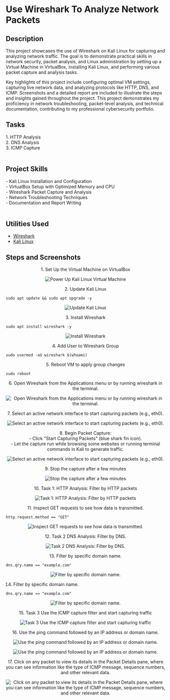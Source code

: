 <h1>Use Wireshark To Analyze Network Packets</h1>

<h2>Description</h2>
<p>This project showcases the use of Wireshark on Kali Linux for capturing and analyzing network traffic. The goal is to demonstrate practical skills in network security, packet analysis, and Linux administration by setting up a Virtual Machine in VirtualBox, installing Kali Linux, and performing various packet capture and analysis tasks.</p>

<p>Key highlights of this project include configuring optimal VM settings, capturing live network data, and analyzing protocols like HTTP, DNS, and ICMP. Screenshots and a detailed report are included to illustrate the steps and insights gained throughout the project. This project demonstrates my proficiency in network troubleshooting, packet-level analysis, and technical documentation, contributing to my professional cybersecurity portfolio.</p>

<h2>Tasks</h2>
1. HTTP Analysis  <br>
2. DNS Analysis  <br>
3. ICMP Capture  <br>
<br />

<h2>Project Skills</h2>
- Kali Linux Installation and Configuration  <br>
- VirtualBox Setup with Optimized Memory and CPU  <br>
- Wireshark Packet Capture and Analysis  <br>
- Network Troubleshooting Techniques  <br>
- Documentation and Report Writing  <br>
<br />

<h2>Utilities Used</h2>

- [Wireshark](https://www.wireshark.org/)
- [Kali Linux](https://www.kali.org/)

<h2>Steps and Screenshots</h2>

<p align="center">
1. Set Up the Virtual Machine on VirtualBox
</p>
<p align="center">
<img src="https://github.com/user-attachments/assets/1c7e9e70-5f2b-4fe0-a7d6-be691a25c4b3" alt="Power Up Kali Linux Virtual Machine">
</p>

<p align="center">
2. Update Kali Linux<br>
    
```shell
sudo apt update && sudo apt upgrade -y
```    
</p>
<p align="center">
<img src="https://github.com/user-attachments/assets/c93a42c7-e0b8-49d8-b87d-cfbbdf7fc73e" alt="Update Kali Linux">
</p>

<p align="center">
3. Install Wireshark<br>
    
```shell
sudo apt install wireshark -y
```    
</p>
<p align="center">
<img src="https://github.com/user-attachments/assets/28c3ae8b-3323-404e-981e-10d98e729ae1" alt="Install Wireshark">
</p>

<p align="center">
4. Add User to Wireshark Group<br>
    
```shell
sudo usermod -aG wireshark $(whoami)
```    
</p>

<p align="center">
5. Reboot VM to apply group changes<br>
    
```shell
sudo reboot
```    

<p align="center">
6. Open Wireshark from the Applications menu or by running wireshark in the terminal.<br>
</p>
<p align="center">
<img src="https://github.com/user-attachments/assets/63d30c30-abd8-477b-ac18-fa8f675e064e" alt="Open Wireshark from the Applications menu or by running wireshark in the terminal.">
</p>

<p align="center">
7. Select an active network interface to start capturing packets (e.g., eth0).<br>
</p>
<p align="center">
<img src="https://github.com/user-attachments/assets/d00fd0b4-84c4-469c-b68d-2e619cf5e538" alt="Select an active network interface to start capturing packets (e.g., eth0).">
</p>

<p align="center">
8. Begin Packet Capture:<br>
  - Click "Start Capturing Packets" (blue shark fin icon).<br>
  - Let the capture run while browsing some websites or running terminal commands in Kali to generate traffic.
</p>
<p align="center">
<img src="https://github.com/user-attachments/assets/273f8183-2cd0-46b3-966b-bafe381ae3a0" alt="Select an active network interface to start capturing packets (e.g., eth0).">
</p>

<p align="center">
9. Stop the capture after a few minutes<br>
</p>
<p align="center">
<img src="https://github.com/user-attachments/assets/7a48c0ef-9fbb-466d-ab6b-3d855e3f251e" alt="Stop the capture after a few minutes">
</p>

<p align="center">
10. Task 1: HTTP Analysis: Filter by HTTP packets<br>
</p>
<p align="center">
<img src="https://github.com/user-attachments/assets/2f50dd56-9930-407e-b82e-cf9bb5558c18" alt="Task 1: HTTP Analysis: Filter by HTTP packets">
</p>

<p align="center">
11. Inspect GET requests to see how data is transmitted.<br>
    
```shell
http.request.method == "GET"
```    
</p>
<p align="center">
<img src="https://github.com/user-attachments/assets/c0fc5c6f-0b23-435a-8319-adebe5f32f95" alt="Inspect GET requests to see how data is transmitted.">
</p>

<p align="center">
12. Task 2 DNS Analysis: Filter by DNS.<br>   
</p>
<p align="center">
<img src="https://github.com/user-attachments/assets/0ea93847-4a4c-4280-a869-029c4ea8327a" alt="Task 2 DNS Analysis: Filter by DNS.">
</p>

<p align="center">
13. Filter by specific domain name.<br>
    
```shell
dns.qry.name == "example.com"
```    
</p>
<p align="center">
<img src="https://github.com/user-attachments/assets/65986a60-1d1a-45b3-841f-95bed2ad9a24" alt="Filter by specific domain name.">
</p>

14. Filter by specific domain name.<br>
    
```shell
dns.qry.name == "example.com"
```    
</p>
<p align="center">
<img src="https://github.com/user-attachments/assets/65986a60-1d1a-45b3-841f-95bed2ad9a24" alt="Filter by specific domain name.">
</p>

<p align="center">
15. Task 3 Use the ICMP capture filter and start capturing traffic<br>   
</p>
<p align="center">
<img src="https://github.com/user-attachments/assets/551adc3b-7b96-4d13-ba34-0b8ac3e50f25" alt="Task 3 Use the ICMP capture filter and start capturing traffic">
</p>

<p align="center">
16. Use the ping command followed by an IP address or domain name.<br>   
</p>
<p align="center">
<img src="https://github.com/user-attachments/assets/990befbd-5dd7-485a-9e1e-8fd508ac0d89" alt="Use the ping command followed by an IP address or domain name.">
</p>
<p align="center">
<img src="https://github.com/user-attachments/assets/1e108ed4-b0ef-43f5-8171-2c865d2915c5" alt="Use the ping command followed by an IP address or domain name.">
</p>

<p align="center">
17. Click on any packet to view its details in the Packet Details pane, where you can see information like the type of ICMP message, sequence numbers, and other relevant data.<br>   
</p>
<p align="center">
<img src="https://github.com/user-attachments/assets/01f13532-9708-4ef6-a01d-354227a97a61" alt="Click on any packet to view its details in the Packet Details pane, where you can see information like the type of ICMP message, sequence numbers, and other relevant data.">
</p>
